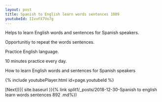 ```yaml
---
layout: post
title: Spanish to English learn words sentences 1089 
youtubeId: IIvvFX7Vo7g
---
```

 
 
Helps to learn English words and sentences for Spanish speakers.

Opportunitiy to repeat the words sentences. 

Practice English language. 
 
10 minutes practice every day. 
 
How to learn English words and sentences for Spanish speakers 
 
{% include youtubePlayer.html id=page.youtubeId %}
 
 
[Next]({{ site.baseurl }}{% link  split1/_posts/2018-12-30-Spanish to english learn words sentences 892 .md%})
 
